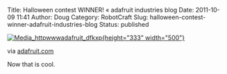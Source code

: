 Title: Halloween contest WINNER! « adafruit industries blog
Date: 2011-10-09 11:41
Author: Doug
Category: RobotCraft
Slug: halloween-contest-winner-adafruit-industries-blog
Status: published

[![Media_httpwwwadafruit_dfkxp](http://posterous.com/getfile/files.posterous.com/littleideas/DeqCBsrlJIfugvkefGHIHFAdpjymwHulAbEnqpIhIJwhoyiEdvqCDCwCosqv/media_httpwwwadafruit_Dfkxp.jpg.scaled500.jpg){height="333" width="500"}](http://posterous.com/getfile/files.posterous.com/littleideas/DeqCBsrlJIfugvkefGHIHFAdpjymwHulAbEnqpIhIJwhoyiEdvqCDCwCosqv/media_httpwwwadafruit_Dfkxp.jpg.scaled1000.jpg)

via [adafruit.com](http://www.adafruit.com/blog/2011/10/09/halloween-contest-winner/)

Now that is cool.
